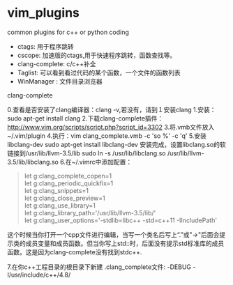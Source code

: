 # vim_plugins 

common plugins for c++ or python coding 

 - ctags:  用于程序跳转
 - cscope:  加速版的ctags,用于快速程序跳转，函数查找等。
 - clang-complete: c/c++补全 
 - Taglist: 可以看到看过代码的某个函数，一个文件的函数列表
 - WinManager : 文件目录浏览器 

clang-complete

0.查看是否安装了clang编译器：clang -v,若没有，请到１安装clang 
1.安装：sudo apt-get install clang
2.下载clang-complete插件：http://www.vim.org/scripts/script.php?script_id=3302
3.将.vmb文件放入~/.vim/plugin
4.执行：vim clang_complete.vmb -c 'so %' -c 'q'
5.安装libclang-dev
sudo apt-get install libclang-dev
安装完成，设置libclang.so的软链接到/usr/lib/llvm-3.5/lib
sudo ln -s /usr/lib/libclang.so /usr/lib/llvm-3.5/lib/libclang.so
6.在~/.vimrc中添加配置：

> let g:clang_complete_copen=1  
> let g:clang_periodic_quickfix=1  
> let g:clang_snippets=1  
> let g:clang_close_preview=1  
> let g:clang_use_library=1  
> let g:clang_library_path='/usr/lib/llvm-3.5/lib/'  
> let g:clang_user_options='-stdlib=libc++ -std=c++11 -IIncludePath' 


这个时候当你打开一个cpp文件进行编辑，当写一个类名后写上“.”或"->"后面会提示类的成员变量和成员函数。但当你写上std::时，后面没有提示std标准库的成员函数。这是因为clang-complete没有找到stdc++.

7.在你c++工程目录的根目录下新建 .clang_complete文件:
-DEBUG
-I/usr/include/c++/4.8/

